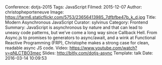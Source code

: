 Conference: dotjs-2015
Tags: JavaScript
Filmed: 2015-12-07
Author: christopheporteneuve
Image: https://farm6.staticflickr.com/5753/23656413985_7dfbfbe47b_k_d.jpg
Title: Modern Asynchronous JavaScript
Curator: sylvinus
Category: Frontend
Summary: JavaScript is asynchronous by nature and that can lead to uneasy code patterns, but we’ve come a long way since Callback Hell. From Async.js to promises to generators to async/await, and a wink at Functional Reactive Programming (FRP), Christophe makes a strong case for clean, readable async JS code.
Video: https://www.youtube.com/watch?v=qNLCTBO3mec
Slides: http://bitly.com/dotjs-async
Template: talk
Date: 2016-03-14 10:09:53